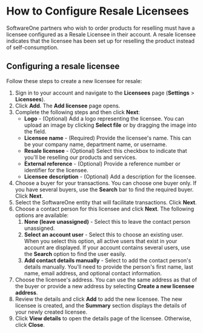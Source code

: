 # How to Configure Resale Licensees

SoftwareOne partners who wish to order products for reselling must have a licensee configured as a Resale Licensee in their account. A resale licensee indicates that the licensee has been set up for reselling the product instead of self-consumption.&#x20;

## Configuring a resale licensee

Follow these steps to create a new licensee for resale:

1. Sign in to your account and navigate to the **Licensees** page (**Settings** > **Licensees**).
2. Click **Add**. The **Add licensee** page opens.&#x20;
3. Complete the following steps and then click **Next**:
   * **Logo** - (Optional) Add a logo representing the licensee. You can upload an image by clicking **Select file** or by dragging the image into the field.
   * **Licensee name** - (Required) Provide the licensee's name. This can be your company name, department name, or username.&#x20;
   * **Resale licensee** - (Optional) Select this checkbox to indicate that you'll be reselling our products and services.
   * **External reference** - (Optional) Provide a reference number or identifier for the licensee.
   * **Licensee description** - (Optional) Add a description for the licensee.
4. Choose a buyer for your transactions. You can choose one buyer only. If you have several buyers, use the **Search** bar to find the required buyer. Click **Next**.
5. Select the SoftwareOne entity that will facilitate transactions. Click **Next**.
6. Choose a contact person for this licensee and click **Next**. The following options are available:
   1. **None (leave unassigned)** - Select this to leave the contact person unassigned.
   2. **Select an account user** - Select this to choose an existing user. When you select this option, all active users that exist in your account are displayed. If your account contains several users, use the **Search** option to find the user easily.
   3. **Add contact details manually** - Select to add the contact person's details manually. You'll need to provide the person's first name, last name, email address, and optional contact information.
7. Choose the licensee's address. You can use the same address as that of the buyer or provide a new address by selecting **Create a new licensee address**.&#x20;
8. Review the details and click **Add** to add the new licensee. The new licensee is created, and the **Summary** section displays the details of your newly created licensee.&#x20;
9. Click **View details** to open the details page of the licensee. Otherwise, click **Close**.

